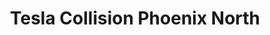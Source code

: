---
title: "Tesla Collision Phoenix North"
url: /phoenix/tesla-collision-phoenix-north/
shop: Autowerkstatt
---